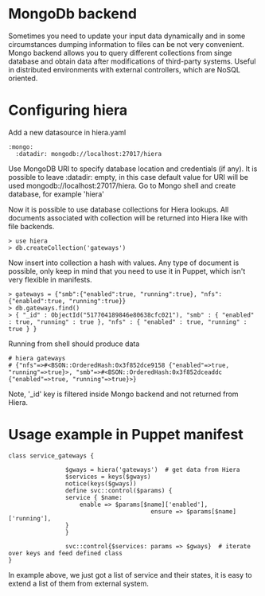 # MongoDb backend


Sometimes you need to update your input data dynamically and in some circumstances dumping information to files 
can be not very convenient. Mongo backend allows you to query different collections from singe database and obtain data after
modifications of third-party systems. Useful in distributed environments with external controllers, which are NoSQL 
oriented. 

# Configuring hiera

Add a new datasource in hiera.yaml

```
:mongo:
  :datadir: mongodb://localhost:27017/hiera
```
Use MongoDB URI to specify database location and credentials (if any). It is possible to leave :datadir: empty, in this case 
default value for URI will be used mongodb://localhost:27017/hiera.
Go to Mongo shell and create database, for example 'hiera'

Now it is possible to use database collections for Hiera lookups. All documents associated with collection will be 
returned into Hiera like with file backends.

```
> use hiera 
> db.createCollection('gateways')
```
Now insert into collection a hash with values. Any type of document is possible, only keep in mind that you need to use it in Puppet, which isn't very flexible in manifests.

```
> gateways = {"smb":{"enabled":true, "running":true}, "nfs":{"enabled":true, "running":true}}
> db.gateways.find()
> { "_id" : ObjectId("517704189846e80638cfc021"), "smb" : { "enabled" : true, "running" : true }, "nfs" : { "enabled" : true, "running" : true } }
```

Running from shell should produce data

```
# hiera gateways
# {"nfs"=>#<BSON::OrderedHash:0x3f852dce9158 {"enabled"=>true, "running"=>true}>, "smb"=>#<BSON::OrderedHash:0x3f852dceaddc {"enabled"=>true, "running"=>true}>}
```

Note, '_id' key is filtered inside Mongo backend and not returned from Hiera. 

# Usage example in Puppet manifest

```
class service_gateways {
                
                $gways = hiera('gateways')  # get data from Hiera
                $services = keys($gways)
                notice(keys($gways))
                define svc::control($params) {
                service { $name:
                    enable => $params[$name]['enabled'],
                                        ensure => $params[$name]['running'],
                }
                }

                svc::control{$services: params => $gways}  # iterate over keys and feed defined class
}
```
In example above, we just got a list of service and their states, it is easy to extend a list of them from external system.

